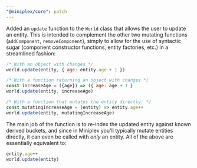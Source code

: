 ```yaml
---
"@miniplex/core": patch
---
```


Added an `update` function to the `World` class that allows the user to update an entity. This is intended to complement the other two mutating functions (`addComponent`, `removeComponent`), simply to allow for the use of syntactic sugar (component constructor functions, entity factories, etc.) in a streamlined fashion:

```js
/* With an object with changes */
world.update(entity, { age: entity.age + 1 })

/* With a function returning an object with changes */
const increaseAge = ({age}) => ({ age: age + 1 }
world.update(entity, increaseAge)

/* With a function that mutates the entity directly: */
const mutatingIncreaseAge = (entity) => entity.age++
world.update(entity, mutatingIncreaseAge)
```

The main job of the function is to re-index the updated entity against known derived buckets, and since in Miniplex you'll typically mutate entities directly, it can even be called with _only_ an entity. All of the above are essentially equivalent to:

```js
entity.age++
world.update(entity)
```
